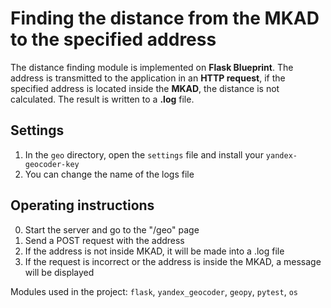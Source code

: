 # Finding the distance from the MKAD to the specified address

The distance finding module is implemented on **Flask Blueprint**. The address is transmitted to the application in an **HTTP request**, if
the specified address is located inside the **MKAD**, the distance is not calculated. The result is written to a **.log** file.

## Settings
1. In the `geo` directory, open the `settings` file and install your `yandex-geocoder-key`
2. You can change the name of the logs file

## Operating instructions
0. Start the server and go to the "/geo" page
1. Send a POST request with the address
2. If the address is not inside MKAD, it will be made into a .log file
3. If the request is incorrect or the address is inside the MKAD, a message will be displayed

Modules used in the project: `flask`, `yandex_geocoder`, `geopy`, `pytest`, `os`